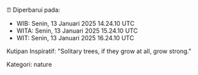 ⏰ Diperbarui pada:
- WIB: Senin, 13 Januari 2025 14.24.10 UTC
- WITA: Senin, 13 Januari 2025 15.24.10 UTC
- WIT: Senin, 13 Januari 2025 16.24.10 UTC

Kutipan Inspiratif:
"Solitary trees, if they grow at all, grow strong."


Kategori: nature

